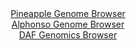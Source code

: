 <div id="Pineapple_Genome_Browser" align="center">
  <a href="https://igv.org/app/?sessionURL=blob:zZRfa9swFMW_i2BlA8eW7fypDWU4bdOUlBSaORkpxVzbsqNGllxJceKEfPepZWMvHTQPGwM9SBdJ95yjHzqghkhFBUch8my3Z7suspBaie0MqpqRKVREobAApoiFJCmIJDwjKDygApSG.OHOnFxpXavQcaiuOxXwUtjKt6GCveCwVXYmKudSMAapkKCFVM5QQiMcWjadLUmhrm3T27d7Tg4aHGD1SnAlnJrwMtma.5JfpaQkXFQkqTZM0zcBidFjNOZ2AV.jxSzKMqLUhLS3.UU0uY3m_nW8vOlfLuP78SLuL85mtOSgN5JcDK_mu8vZaMNn7XDZnbbAoiblQJ6z6JN_dXa9q6kk6sIduOdd3HX9wARDeU52_5NnM.iJvttzX47W._l6V6RZfPfc9IbfKctiGN6.57uL0dFCTGQbwwHKVnIQutjycd_qef3O69Q9tzB.TUcKisLHJwtpCdnabH88IN3WhhakyMvmDRwLCZkTicJOgPHADQKv1x10cRC4R.uANpL9vWhH8UMwwF7kef2koEwblPNE8VrZwLndZIVd7k_McjdW.lutgsmoytnOm4_HHAe01tFi_YcsLWRavz2fMfoRRf.Euo8IsXV6KmqT6QttNcYvyxtB4WYArSyjvB3ORPluPK9_z2nRFEJWoM1.UzHLn7Q1IClwbQoNVTSljOp2YVIUWxS6nm.gRZlgwlCIZJl.xha23B7.8htO__h0_AE-">Pineapple Genome Browser</a>
</div>
<div id="Alphonso_Genome_Browser" align="center">
  <a href="https://igv.org/app/?sessionURL=blob:zZLtatswGEbvRdCygWNLdhJ_QBlp6nSlW7sldbylFCPbsq3UlhxJcZqE3PvUsrE_HTQ_NgbCSC.S9bxHZw86IiTlDATANtHARAgYQFZ8M8NNW5Mb3BAJggLXkhhAkIIIwjICgj0osFQ4mn7SJyulWhlYFlVtr8Gs5KZ0TNzgHWd4I82MN9aY1zVOucCKC2mdC9xxi5Zdb0NS3LamvtsxB1aOFbZw3VacSW61hJXJRv8v.VVKSsJ4Q5JmXSv6EiDReXTG3Czwh1E8G2UZkfKabK_ys9H11WjuhNHicjheRLcf42gYn85oybBaC3K28hZLHmeb.OviYnhinxcldJdjFHVsOi5PnIvT8Kmlgsgz5CKvD_s2dDUaynLy9D91rQc9svN5vLzCjxU5sSermzUPR9G3_q1etPNd1dHvf.j9YICaZ2ttA8gq4QYIGg4cGgN72HueIs.A0NeEBKcguH8wgBI4e9Tb7_dAbVvtDJBktX7RxwBc5ESAoOdD6CLftwd9tw99Hx2MPViL.u_hnURT34X2yLaHSUFrpYXOE8laaWLGzC4rzHJ3JE8Zan0WSn88fnkzCaMvk1Xeemmbhnk6f90lTzPQ1788o272Lan.iX1vCWKq9Fjl6m4aPiu229n0c3Z3sYyKJ82r8u5QxdHryj0jOg5PwUWDld6vK3r507oOC4qZ0oWOSprSmqptrEnyDQiQ7Wh5QcZrrm0EokzfQQMaaADf_5bUOTwcfgA-">Alphonso Genome Browser</a>
</div>


<div id="DAF_Genomics_Browser" align="center">
  <a href="https://igv.org/app/?sessionURL=blob:tZFra9swFIb_iyD9ZDu27NixIQyvS5Zelo0EJ6OlhFP7.EJsyZHkpU3If5_wOgYbZQw6kITEubyvznMi31DIijMSEWo5I8txiEFkyQ8raNoaF9CgJFEOtUSDCMxRIEuRRCeSg1SQLG91ZalUK6PhMIPcLJDxpkqlJV0LWlPyTpWoU01qQQNHzuAgrZQ3OlnBEOq25EzyIaQpSmnawxZZsT2APn7Gtn1L3DZdrapedatNaGOZlYN2W7EMn_5i5D8o61W9izeruK._weerbBLfXMVrd5rcffQv75LP803iby5WVcFAdQIn17tGri_XtlN44WNQfDpmu6k9g8WAzgb0_W7gfriYPrWVQDlxAmfs2R6lNjkbpOZppzGQtBRO5HhGQMcG9Tzz5eqOfD0HwSsS3T8YRAlIdzr9_kTUc6thEYn7rudmEC4yFCQyQ9sOnDCkIy_w7DB0zsaJdKJ.Y5qzZBkGNo0p9a1HaLR.XtX9CLXQn8G3QvlbZ73_FdXier8v2JfZaMzLI52zNllWOP.68cv4FUwGefVbORcNKB368XyBArVWa5CpX1Tc88P5Ow--">DAF Genomics Browser</a>
</div>
